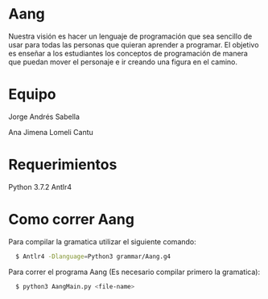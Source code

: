 # Aang
Nuestra visión es hacer un lenguaje de programación que sea sencillo de usar para todas las personas que quieran aprender a programar. El objetivo es enseñar a los estudiantes los conceptos de programación de manera que puedan mover el personaje e ir creando una figura en el camino. 

# Equipo 

  Jorge Andrés Sabella

  Ana Jimena Lomeli Cantu
  
# Requerimientos
  
  Python 3.7.2
  Antlr4
 
# Como correr Aang
Para compilar la gramatica utilizar el siguiente comando:
```bash
  $ Antlr4 -Dlanguage=Python3 grammar/Aang.g4
```
  
Para correr el programa Aang (Es necesario compilar primero la gramatica):
```bash
  $ python3 AangMain.py <file-name>
```
